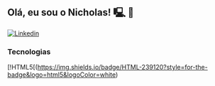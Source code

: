 ## Olá, eu sou o Nicholas! 🖳 🤖

[![Linkedin](https://img.shields.io/badge/LinkedIn-0077B5?style=for-the-badge&logo=linkedin&logoColor=white)](https://www.linkedin.com/in/nicholas-m)

### Tecnologias
[!HTML5[(https://img.shields.io/badge/HTML-239120?style=for-the-badge&logo=html5&logoColor=white)








